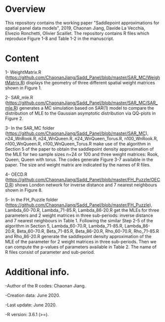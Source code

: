 # Overview
This repository contains the working paper "Saddlepoint approximations for spatial panel data models", 2019, Chaonan Jiang, Davide La Vecchia, Elvezio Ronchetti, Olivier Scaillet. The repository contains R files which reproduce Figure 1-8 and Table 1-2 in the manuscript.
# Content
1- WeightMatrix.R (https://github.com/ChaonanJiang/Sadd_Panel/blob/master/SAR_MC/WeightMatrix.R) displays the geometry of three different spatial weight matrices shown in Figure 1. 

2- SAR_mle.R (https://github.com/ChaonanJiang/Sadd_Panel/blob/master/SAR_MC/SAR_mle.R) generates a MC simulation based on SAR(1) model to compare the distribution of MLE to the Gaussian asymptotic distribution via QQ-plots in Figure 2.

3- In the SAR_MC folder (https://github.com/ChaonanJiang/Sadd_Panel/blob/master/SAR_MC), n24_WnRook.R, n24_WnQueen.R, n24_WnQueen_Torus.R, n100_WnRook.R, n100_WnQueen.R, n100_WnQueen_Torus.R make use of the algorithm in Section 5 of the paper to obtain the saddlepoint density approximation of the MLE for two sample sizes n=24 or 100 and three weight matrices: Rook, Queen, Queen with torus. The codes generate Figure 3-7 available in the paper. The size and weight matrix are indicated by the names of R files.

4- OECD.R (https://github.com/ChaonanJiang/Sadd_Panel/blob/master/FH_Puzzle/OECD.R) shows London network for inverse distance and 7 nearest neighbours shown in Figure 8.

5- In the FH_Puzzle folder (https://github.com/ChaonanJiang/Sadd_Panel/blob/master/FH_Puzzle), Lambda_60-70.R, Lambda_71-85.R, Lambda_86-20.R get the MLEs for three parameters and 2 weight matrices in three sub-periods: inverse distance and 7 nearest neighbours in Table 1. Following the similar Step 2-5 of the algorithm in Section 5, Lambda_60-70.R, Lambda_71-85.R, Lambda_86-20.R, Beta_60-70.R, Beta_71-85.R, Beta_86-20.R, Rho_60-70.R, Rho_71-85.R and Rho_86-20.R generate the saddlepoint density approximation of the MLE of the parameter for 2 weight matrices in three sub-periods. Then we can compute the p-values of parameters available in Table 2. The name of R files consist of parameter and sub-period. 
# Additional info.
-Author of the R codes: Chaonan Jiang.

-Creation data: June 2020.

-Last update: June 2020.

-R version: 3.6.1 (>=).
